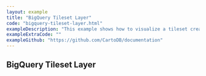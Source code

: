```yaml
---
layout: example
title: "BigQuery Tileset Layer"
code: "bigquery-tileset-layer.html"
exampleDescription: "This example shows how to visualize a tileset created with the CARTO Spatial Extension for BigQuery."
exampleExtraCode: ""
exampleGithub: "https://github.com/CartoDB/documentation"
---
```

## BigQuery Tileset Layer
